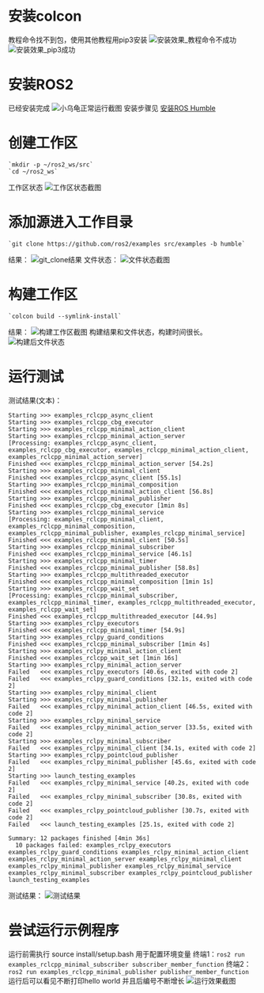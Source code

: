 # 安装colcon 
教程命令找不到包，使用其他教程用pip3安装
	![安装效果_教程命令不成功](src/1.png)
	![安装效果_pip3成功](src/2.png)

# 安装ROS2
已经安装完成
	![小乌龟正常运行截图](src/3.png)
安装步骤见 [安装ROS Humble](https://openeuler-ros-docs.readthedocs.io/en/latest/installation/install-ros-humble.html)

# 创建工作区
	`mkdir -p ~/ros2_ws/src`
	`cd ~/ros2_ws`
工作区状态
	![工作区状态截图](src/4.png)

# 添加源进入工作目录
	`git clone https://github.com/ros2/examples src/examples -b humble`
结果：
	![git_clone结果](src/5.png)
文件状态：
  	![文件状态截图](src/6.png)


# 构建工作区
	`colcon build --symlink-install`
结果：
	![构建工作区截图](src/7.png)
构建结果和文件状态，构建时间很长。
	![构建后文件状态](src/8.png)
	
# 运行测试
测试结果(文本)：
```
Starting >>> examples_rclcpp_async_client
Starting >>> examples_rclcpp_cbg_executor                  
Starting >>> examples_rclcpp_minimal_action_client
Starting >>> examples_rclcpp_minimal_action_server
[Processing: examples_rclcpp_async_client, examples_rclcpp_cbg_executor, examples_rclcpp_minimal_action_client, examples_rclcpp_minimal_action_server]
Finished <<< examples_rclcpp_minimal_action_server [54.2s]
Starting >>> examples_rclcpp_minimal_client
Finished <<< examples_rclcpp_async_client [55.1s]
Starting >>> examples_rclcpp_minimal_composition
Finished <<< examples_rclcpp_minimal_action_client [56.8s]
Starting >>> examples_rclcpp_minimal_publisher
Finished <<< examples_rclcpp_cbg_executor [1min 8s]
Starting >>> examples_rclcpp_minimal_service
[Processing: examples_rclcpp_minimal_client, examples_rclcpp_minimal_composition, examples_rclcpp_minimal_publisher, examples_rclcpp_minimal_service]
Finished <<< examples_rclcpp_minimal_client [50.5s]
Starting >>> examples_rclcpp_minimal_subscriber
Finished <<< examples_rclcpp_minimal_service [46.1s]
Starting >>> examples_rclcpp_minimal_timer
Finished <<< examples_rclcpp_minimal_publisher [58.8s]
Starting >>> examples_rclcpp_multithreaded_executor
Finished <<< examples_rclcpp_minimal_composition [1min 1s]
Starting >>> examples_rclcpp_wait_set
[Processing: examples_rclcpp_minimal_subscriber, examples_rclcpp_minimal_timer, examples_rclcpp_multithreaded_executor, examples_rclcpp_wait_set]
Finished <<< examples_rclcpp_multithreaded_executor [44.9s]
Starting >>> examples_rclpy_executors
Finished <<< examples_rclcpp_minimal_timer [54.9s]
Starting >>> examples_rclpy_guard_conditions
Finished <<< examples_rclcpp_minimal_subscriber [1min 4s]
Starting >>> examples_rclpy_minimal_action_client
Finished <<< examples_rclcpp_wait_set [1min 16s]
Starting >>> examples_rclpy_minimal_action_server
Failed   <<< examples_rclpy_executors [40.6s, exited with code 2]
Failed   <<< examples_rclpy_guard_conditions [32.1s, exited with code 2]
Starting >>> examples_rclpy_minimal_client
Starting >>> examples_rclpy_minimal_publisher          
Failed   <<< examples_rclpy_minimal_action_client [46.5s, exited with code 2]
Starting >>> examples_rclpy_minimal_service
Failed   <<< examples_rclpy_minimal_action_server [33.5s, exited with code 2]
Starting >>> examples_rclpy_minimal_subscriber
Failed   <<< examples_rclpy_minimal_client [34.1s, exited with code 2]
Starting >>> examples_rclpy_pointcloud_publisher
Failed   <<< examples_rclpy_minimal_publisher [45.6s, exited with code 2]
Starting >>> launch_testing_examples
Failed   <<< examples_rclpy_minimal_service [40.2s, exited with code 2]
Failed   <<< examples_rclpy_minimal_subscriber [30.8s, exited with code 2]
Failed   <<< examples_rclpy_pointcloud_publisher [30.7s, exited with code 2]
Failed   <<< launch_testing_examples [25.1s, exited with code 2]

Summary: 12 packages finished [4min 36s]
  10 packages failed: examples_rclpy_executors examples_rclpy_guard_conditions examples_rclpy_minimal_action_client examples_rclpy_minimal_action_server examples_rclpy_minimal_client examples_rclpy_minimal_publisher examples_rclpy_minimal_service examples_rclpy_minimal_subscriber examples_rclpy_pointcloud_publisher launch_testing_examples
```
测试结果：
	![测试结果](src/9.png)
	

# 尝试运行示例程序
运行前需执行 source install/setup.bash 用于配置环境变量
终端1：`ros2 run examples_rclcpp_minimal_subscriber subscriber_member_function`
终端2：`ros2 run examples_rclcpp_minimal_publisher publisher_member_function`
运行后可以看见不断打印hello world 并且后编号不断增长
	![运行效果截图](src/10.png)



